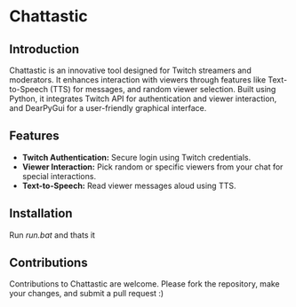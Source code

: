 # Chattastic

## Introduction
Chattastic is an innovative tool designed for Twitch streamers and moderators. It enhances interaction with viewers through features like Text-to-Speech (TTS) for messages, and random viewer selection. Built using Python, it integrates Twitch API for authentication and viewer interaction, and DearPyGui for a user-friendly graphical interface.

## Features
- **Twitch Authentication:** Secure login using Twitch credentials.
- **Viewer Interaction:** Pick random or specific viewers from your chat for special interactions.
- **Text-to-Speech:** Read viewer messages aloud using TTS.

## Installation
Run *run.bat* and thats it


## Contributions
Contributions to Chattastic are welcome. Please fork the repository, make your changes, and submit a pull request :)

